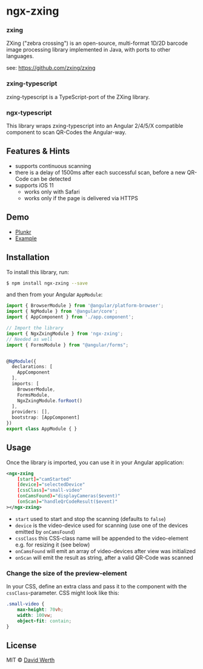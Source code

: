 # ngx-zxing

### zxing
ZXing ("zebra crossing") is an open-source, multi-format 1D/2D barcode image processing library implemented in Java, with ports to other languages.

see: https://github.com/zxing/zxing

### zxing-typescript
zxing-typescript is a TypeScript-port of the ZXing library.

### ngx-typescript
This library wraps zxing-typescript into an Angular 2/4/5/X compatible component to scan QR-Codes the Angular-way.

## Features & Hints

* supports continuous scanning
* there is a delay of 1500ms after each successful scan, before a new QR-Code can be detected
* supports iOS 11
  * works only with Safari
  * works only if the page is delivered via HTTPS 

## Demo

* [Plunkr](https://plnkr.co/edit/U13ufJHexw2ugZbHx8kR?p=preview)
* [Example](https://werthdavid.github.io/ngx-zxing/index.html)

## Installation

To install this library, run:

```bash
$ npm install ngx-zxing --save
```

and then from your Angular `AppModule`:

```typescript
import { BrowserModule } from '@angular/platform-browser';
import { NgModule } from '@angular/core';
import { AppComponent } from './app.component';

// Import the library
import { NgxZxingModule } from 'ngx-zxing';
// Needed as well
import { FormsModule } from "@angular/forms";


@NgModule({
  declarations: [
    AppComponent
  ],
  imports: [
    BrowserModule,
    FormsModule,
    NgxZxingModule.forRoot()
  ],
  providers: [],
  bootstrap: [AppComponent]
})
export class AppModule { }
```

## Usage

Once the library is imported, you can use it in your Angular application:

```xml
<ngx-zxing
    [start]="camStarted"
    [device]="selectedDevice"
    [cssClass]="small-video"
    (onCamsFound)="displayCameras($event)"
    (onScan)="handleQrCodeResult($event)"
></ngx-zxing>
```

* `start` used to start and stop the scanning (defaults to `false`)
* `device` is the video-device used for scanning (use one of the devices emitted by `onCamsFound`)
* `cssClass` this CSS-class name will be appended to the video-element e.g. for resizing it (see below)
* `onCamsFound` will emit an array of video-devices after view was initialized
* `onScan` will emit the result as string, after a valid QR-Code was scanned

### Change the size of the preview-element

In your CSS, define an extra class and pass it to the component with the `cssClass`-parameter.
CSS might look like this:

```css
.small-video {
    max-height: 70vh;
    width: 100vw;
    object-fit: contain;
}
```

## License

MIT © [David Werth](mailto:werth.david@gmail.com)
